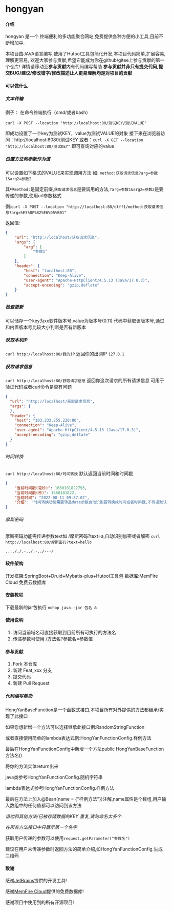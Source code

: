 # hongyan

#### 介绍

hongyan 是一个 终端便利的多功能聚合网站,免费提供各种方便的小工具,目前不断增加中.

本项目由JAVA语言编写,使用了Hutool工具包简化开发,本项目代码简单,扩展容易,理解更容易,
欢迎大家参与贡献,希望它能成为你在github/gitee上参与贡献的第一个仓库!
详情请移动至**参与贡献**内有代码编写帮助
**参与贡献并非只有提交代码,提交BUG/建议/修改错字/修改描述让人更易理解均是对项目的贡献**

#### 可以做什么
##### 文本传输

例子：
在命令终端执行（cmd/或者bash）

``` curl 
curl -X POST --location "http://localhost:80/测试KEY/测试VALUE"
```

即成功设置了一个key为测试KEY，value为测试VALUE的对象
接下来在浏览器访问：http://localhost:8080/测试KEY
或者：`curl -X GET --location "http://localhost:80/测试KEY"`
即可查询对应的value
##### 设置方法和参数作为值
可以设置如下格式的VALUE来实现调用方法
如: `method:获取请求信息?arg=参数1&arg2=参数2`

其中`method:`是固定前缀,`获取请求信息`是要调用的方法,`?arg=参数1&arg2=参数2`是要传递的参数,使用url参数格式

例:`curl -X POST --location "http://localhost:80/dtff1/method:获取请求信息?arg=%E5%8F%82%E6%95%B01"`

返回值:
```json
{
    "url": "http://localhost/获取请求信息",
    "args": {
        "arg": [
            "参数1"
        ]
    },
    "header": {
        "host": "localhost:80",
        "connection": "Keep-Alive",
        "user-agent": "Apache-HttpClient/4.5.13 (Java/17.0.3)",
        "accept-encoding": "gzip,deflate"
    }
}
```
##### 检查更新

可以储存一个key为xx软件版本号,value为版本号(0.11)
代码中获取该版本号,通过和内置版本号比较大小判断是否有新版本

##### 获取本机IP

`curl http://localhost:80/我的IP`
返回你的出网IP
`127.0.1`
##### 获取请求信息
`curl http://localhost:80/获取请求信息`
返回你这次请求的所有请求信息 可用于验证代码或者curl命令是否有问题
```json
{
  "url": "http://localhost/获取请求信息",
  "args": {
  },
  "header": {
    "host": "103.233.255.220:80",
    "connection": "Keep-Alive",
    "user-agent": "Apache-HttpClient/4.5.13 (Java/17.0.3)",
    "accept-encoding": "gzip,deflate"
  }
}
```
###### 时间转换
`curl http://localhost:80/时间转换`
默认返回当前时间和时间戳
```json
{
    "当前时间戳(毫秒)": 1660181822793,
    "当前时间戳(秒)": 1660181822,
    "当前时间": "2022-08-11 09:37:02",
    "介绍": "时间转换功能需要转递date参数自动识别要转换成时间或者时间戳,不传递默认返回当前时间"
}
```
###### 摩斯密码
摩斯密码功能需传递参数text如 /摩斯密码?text=a,自动识别加密或者解密
`curl http://localhost:80/摩斯密码?text=hello`

`...././.-../.-../---/`
#### 软件架构
开发框架:SpringBoot+Druid+Mybatis-plus+Hutool工具包
数据库:MemFire Cloud 免费云数据库

#### 安装教程
下载最新的jar包执行 `nohop java -jar 包名 &`
#### 使用说明

1. 访问当前域名可直接获取到目前所有可执行的方法名
2. 传递参数可使用 /方法名?参数名=参数值

#### 参与贡献
1. Fork 本仓库
2. 新建 Feat_xxx 分支
3. 提交代码
4. 新建 Pull Request
##### 代码编写帮助
HongYanBaseFunction是一个函数式接口,本项目所有对外提供的方法都继承/实现了此接口

如果您想新增一个方法可以选择继承此接口例:RandomStringFunction

或者直接使用简单的lambda表达式例:HongYanFunctionConfig.样例方法

最后在HongYanFunctionConfig中新增一个方法public HongYanBaseFunction 方法名()

将你的方法实体return出来

java类参考HongYanFunctionConfig.随机字符串

lambda表达式参考HongYanFunctionConfig.样例方法

最后在方法上加入@Bean(name = {"样例方法"})注解,name属性是个数组,用户输入数组中的任何值都可以访问到该方法

*请勿和其他方法/已被存储数据的KEY 重复,请勿命名太多个*

*在所有方法接口中只展示第一个名字*

获取用户传递的参数可以使用`request.getParameter("参数名")`

建议在用户未传递参数时返回方法的简单介绍,如HongYanFunctionConfig.生成二维码

#### 致谢
感谢[JetBrains](https://www.jetbrains.com/zh-cn/)提供的开发工具!

感谢[MemFire Cloud](https://memfiredb.com/)提供的免费数据库!

感谢项目中使用到的所有开源项目!
